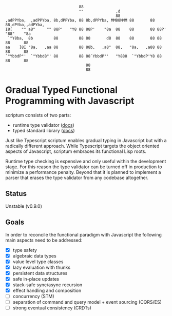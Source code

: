                                     88                                                    
                                    ""              ,d                                    
                                                    88                                    
    ,adPPYba,  ,adPPYba, 8b,dPPYba, 88 8b,dPPYba, MM88MMM 88       88 88,dPYba,,adPYba,   
    I8[    "" a8"     "" 88P'   "Y8 88 88P'    "8a  88    88       88 88P'   "88"    "8a  
     `"Y8ba,  8b         88         88 88       d8  88    88       88 88      88      88  
    aa    ]8I "8a,   ,aa 88         88 88b,   ,a8"  88,   "8a,   ,a88 88      88      88  
    `"YbbdP"'  `"Ybbd8"' 88         88 88`YbbdP"'   "Y888  `"YbbdP'Y8 88      88      88  
                                       88                                                 
                                       88                                                 
                                   
# Gradual Typed Functional Programming with Javascript

scriptum consists of two parts:

* runtime type validator ([docs](https://github.com/kongware/scriptum/blob/master/type-validator.md))
* typed standard library ([docs](https://github.com/kongware/scriptum/blob/master/library.md))

Just like Typescript scriptum enables gradual typing in Javascript but with a radically different approach. While Typescript targets the object oriented aspects of Javascript, scriptum embraces its functional Lisp roots.

Runtime type checking is expensive and only useful within the development stage. For this reason the type validator can be turned off in production to minimize a performance penalty. Beyond that it is planned to implement a parser that erases the type validator from any codebase altogether.

## Status

Unstable (v0.9.0)

## Goals

In order to reconcile the functional paradigm with Javascript the following main aspects need to be addressed:

- [x] type safety
- [x] algebraic data types
- [x] value level type classes
- [x] lazy evaluation with thunks
- [x] persistent data structures
- [x] safe in-place updates
- [x] stack-safe sync/async recursion
- [x] effect handling and composition
- [ ] concurrency (STM)
- [ ] separation of command and query model + event sourcing (CQRS/ES)
- [ ] strong eventual consistency (CRDTs)
